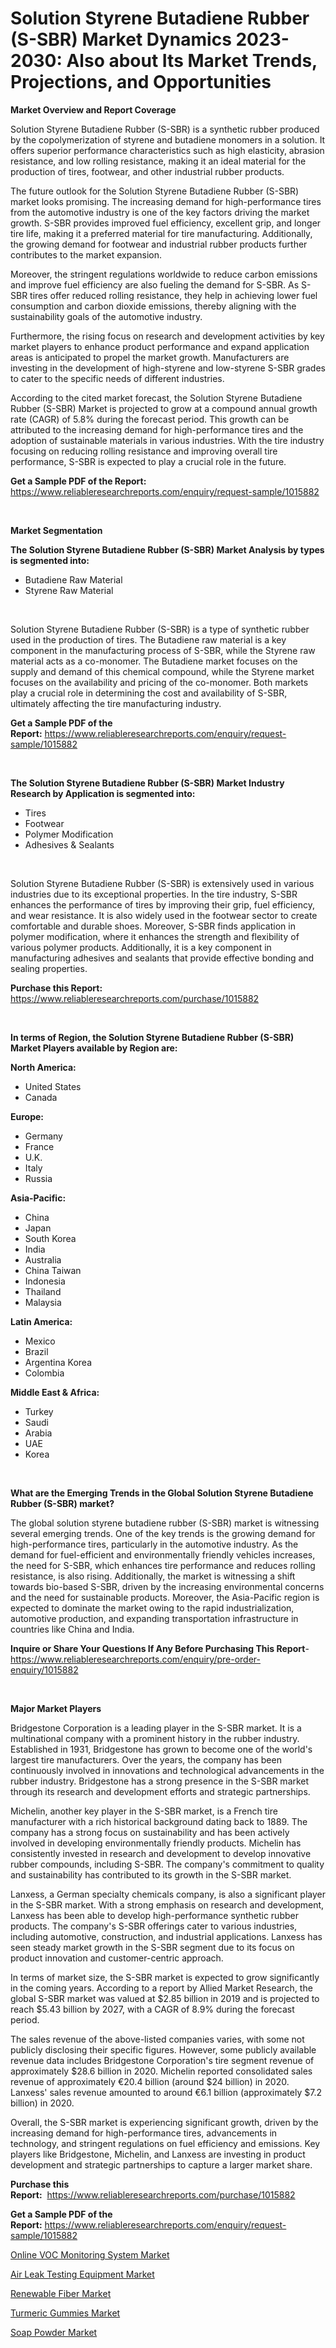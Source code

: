 <p><h1>Solution Styrene Butadiene Rubber (S-SBR) Market Dynamics 2023-2030: Also about Its Market Trends, Projections, and Opportunities</h1></p><p><strong>Market Overview and Report Coverage</strong></p>
<p><p>Solution Styrene Butadiene Rubber (S-SBR) is a synthetic rubber produced by the copolymerization of styrene and butadiene monomers in a solution. It offers superior performance characteristics such as high elasticity, abrasion resistance, and low rolling resistance, making it an ideal material for the production of tires, footwear, and other industrial rubber products.</p><p>The future outlook for the Solution Styrene Butadiene Rubber (S-SBR) market looks promising. The increasing demand for high-performance tires from the automotive industry is one of the key factors driving the market growth. S-SBR provides improved fuel efficiency, excellent grip, and longer tire life, making it a preferred material for tire manufacturing. Additionally, the growing demand for footwear and industrial rubber products further contributes to the market expansion.</p><p>Moreover, the stringent regulations worldwide to reduce carbon emissions and improve fuel efficiency are also fueling the demand for S-SBR. As S-SBR tires offer reduced rolling resistance, they help in achieving lower fuel consumption and carbon dioxide emissions, thereby aligning with the sustainability goals of the automotive industry.</p><p>Furthermore, the rising focus on research and development activities by key market players to enhance product performance and expand application areas is anticipated to propel the market growth. Manufacturers are investing in the development of high-styrene and low-styrene S-SBR grades to cater to the specific needs of different industries.</p><p>According to the cited market forecast, the Solution Styrene Butadiene Rubber (S-SBR) Market is projected to grow at a compound annual growth rate (CAGR) of 5.8% during the forecast period. This growth can be attributed to the increasing demand for high-performance tires and the adoption of sustainable materials in various industries. With the tire industry focusing on reducing rolling resistance and improving overall tire performance, S-SBR is expected to play a crucial role in the future.</p></p>
<p><strong>Get a Sample PDF of the Report:</strong> <a href="https://www.reliableresearchreports.com/enquiry/request-sample/1015882">https://www.reliableresearchreports.com/enquiry/request-sample/1015882</a></p>
<p>&nbsp;</p>
<p><strong>Market Segmentation</strong></p>
<p><strong>The Solution Styrene Butadiene Rubber (S-SBR) Market Analysis by types is segmented into:</strong></p>
<p><ul><li>Butadiene Raw Material</li><li>Styrene Raw Material</li></ul></p>
<p>&nbsp;</p>
<p><p>Solution Styrene Butadiene Rubber (S-SBR) is a type of synthetic rubber used in the production of tires. The Butadiene raw material is a key component in the manufacturing process of S-SBR, while the Styrene raw material acts as a co-monomer. The Butadiene market focuses on the supply and demand of this chemical compound, while the Styrene market focuses on the availability and pricing of the co-monomer. Both markets play a crucial role in determining the cost and availability of S-SBR, ultimately affecting the tire manufacturing industry.</p></p>
<p><strong>Get a Sample PDF of the Report:</strong>&nbsp;<a href="https://www.reliableresearchreports.com/enquiry/request-sample/1015882">https://www.reliableresearchreports.com/enquiry/request-sample/1015882</a></p>
<p>&nbsp;</p>
<p><strong>The Solution Styrene Butadiene Rubber (S-SBR) Market Industry Research by Application is segmented into:</strong></p>
<p><ul><li>Tires</li><li>Footwear</li><li>Polymer Modification</li><li>Adhesives & Sealants</li></ul></p>
<p>&nbsp;</p>
<p><p>Solution Styrene Butadiene Rubber (S-SBR) is extensively used in various industries due to its exceptional properties. In the tire industry, S-SBR enhances the performance of tires by improving their grip, fuel efficiency, and wear resistance. It is also widely used in the footwear sector to create comfortable and durable shoes. Moreover, S-SBR finds application in polymer modification, where it enhances the strength and flexibility of various polymer products. Additionally, it is a key component in manufacturing adhesives and sealants that provide effective bonding and sealing properties.</p></p>
<p><strong>Purchase this Report:</strong>&nbsp; <a href="https://www.reliableresearchreports.com/purchase/1015882">https://www.reliableresearchreports.com/purchase/1015882</a></p>
<p>&nbsp;</p>
<p><strong>In terms of Region, the Solution Styrene Butadiene Rubber (S-SBR) Market Players available by Region are:</strong></p>
<p>
    <p> <strong> North America: </strong>
        <ul>
            <li>United States</li>
            <li>Canada</li>
        </ul>
        </p> 
    <p> <strong> Europe: </strong>
        <ul>
            <li>Germany</li>
            <li>France</li>
            <li>U.K.</li>
            <li>Italy</li>
            <li>Russia</li>
        </ul>
        </p> 
    <p> <strong> Asia-Pacific: </strong>
        <ul>
            <li>China</li>
            <li>Japan</li>
            <li>South Korea</li>
            <li>India</li>
            <li>Australia</li>
            <li>China Taiwan</li>
            <li>Indonesia</li>
            <li>Thailand</li>
            <li>Malaysia</li>
        </ul>
        </p> 
    <p> <strong> Latin America: </strong>
        <ul>
            <li>Mexico</li>
            <li>Brazil</li>
            <li>Argentina Korea</li>
            <li>Colombia</li>
        </ul>
        </p> 
    <p> <strong> Middle East & Africa: </strong>
        <ul>
            <li>Turkey</li>
            <li>Saudi</li>
            <li>Arabia</li>
            <li>UAE</li>
            <li>Korea</li>
        </ul>
    </p>
    </p>
<p>&nbsp;</p>
<p><strong>What are the Emerging Trends in the Global Solution Styrene Butadiene Rubber (S-SBR) market?</strong></p>
<p><p>The global solution styrene butadiene rubber (S-SBR) market is witnessing several emerging trends. One of the key trends is the growing demand for high-performance tires, particularly in the automotive industry. As the demand for fuel-efficient and environmentally friendly vehicles increases, the need for S-SBR, which enhances tire performance and reduces rolling resistance, is also rising. Additionally, the market is witnessing a shift towards bio-based S-SBR, driven by the increasing environmental concerns and the need for sustainable products. Moreover, the Asia-Pacific region is expected to dominate the market owing to the rapid industrialization, automotive production, and expanding transportation infrastructure in countries like China and India.</p></p>
<p><strong>Inquire or Share Your Questions If Any Before Purchasing This Report</strong>- <a href="https://www.reliableresearchreports.com/enquiry/pre-order-enquiry/1015882">https://www.reliableresearchreports.com/enquiry/pre-order-enquiry/1015882</a></p>
<p>&nbsp;</p>
<p><strong>Major Market Players</strong></p>
<p><p>Bridgestone Corporation is a leading player in the S-SBR market. It is a multinational company with a prominent history in the rubber industry. Established in 1931, Bridgestone has grown to become one of the world's largest tire manufacturers. Over the years, the company has been continuously involved in innovations and technological advancements in the rubber industry. Bridgestone has a strong presence in the S-SBR market through its research and development efforts and strategic partnerships.</p><p>Michelin, another key player in the S-SBR market, is a French tire manufacturer with a rich historical background dating back to 1889. The company has a strong focus on sustainability and has been actively involved in developing environmentally friendly products. Michelin has consistently invested in research and development to develop innovative rubber compounds, including S-SBR. The company's commitment to quality and sustainability has contributed to its growth in the S-SBR market.</p><p>Lanxess, a German specialty chemicals company, is also a significant player in the S-SBR market. With a strong emphasis on research and development, Lanxess has been able to develop high-performance synthetic rubber products. The company's S-SBR offerings cater to various industries, including automotive, construction, and industrial applications. Lanxess has seen steady market growth in the S-SBR segment due to its focus on product innovation and customer-centric approach.</p><p>In terms of market size, the S-SBR market is expected to grow significantly in the coming years. According to a report by Allied Market Research, the global S-SBR market was valued at $2.85 billion in 2019 and is projected to reach $5.43 billion by 2027, with a CAGR of 8.9% during the forecast period.</p><p>The sales revenue of the above-listed companies varies, with some not publicly disclosing their specific figures. However, some publicly available revenue data includes Bridgestone Corporation's tire segment revenue of approximately $28.6 billion in 2020. Michelin reported consolidated sales revenue of approximately €20.4 billion (around $24 billion) in 2020. Lanxess' sales revenue amounted to around €6.1 billion (approximately $7.2 billion) in 2020.</p><p>Overall, the S-SBR market is experiencing significant growth, driven by the increasing demand for high-performance tires, advancements in technology, and stringent regulations on fuel efficiency and emissions. Key players like Bridgestone, Michelin, and Lanxess are investing in product development and strategic partnerships to capture a larger market share.</p></p>
<p><strong>Purchase this Report:</strong>&nbsp;&nbsp;<a href="https://www.reliableresearchreports.com/purchase/1015882">https://www.reliableresearchreports.com/purchase/1015882</a></p>
<p></p>
<p><strong>Get a Sample PDF of the Report:</strong>&nbsp;<a href="https://www.reliableresearchreports.com/enquiry/request-sample/1015882">https://www.reliableresearchreports.com/enquiry/request-sample/1015882</a></p>
<p><p><a href="https://medium.com/@mikemonahan1944/online-voc-monitoring-system-market-focuses-on-market-share-size-and-projected-forecast-till-2030-bde633c92895">Online VOC Monitoring System Market</a></p><p><a href="https://medium.com/@elianehilll2023/air-leak-testing-equipment-market-outlook-industry-overview-and-forecast-2023-to-2030-174fb31bea5d">Air Leak Testing Equipment Market</a></p><p><a href="https://github.com/dzharov81/Market-Research-Report-List-1/blob/main/renewable-fiber-market.md">Renewable Fiber Market</a></p><p><a href="https://medium.com/@skylargrant2023/turmeric-gummies-market-insights-into-market-cagr-market-trends-and-growth-strategies-b123205340a0">Turmeric Gummies Market</a></p><p><a href="https://github.com/scarol104/Market-Research-Report-List-1/blob/main/soap-powder-market.md">Soap Powder Market</a></p></p>